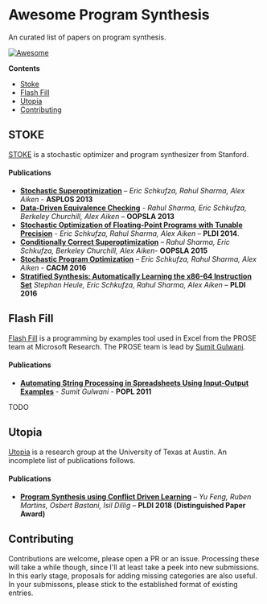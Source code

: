 # Awesome Program Synthesis
An curated list of papers on program synthesis.

[![Awesome](https://awesome.re/badge.svg)](https://awesome.re)

**Contents**

* [Stoke](#stoke)
* [Flash Fill](#flash-fill)
* [Utopia](#utopia)
* [Contributing](#contributing)

## STOKE
[STOKE](http://stoke.stanford.edu) is a stochastic optimizer and program synthesizer from Stanford. 

#### Publications
* [__Stochastic Superoptimization__](https://raw.githubusercontent.com/StanfordPL/stoke/develop/docs/papers/asplos13.pdf) – _Eric Schkufza, Rahul Sharma, Alex Aiken_ -  __ASPLOS 2013__
* [__Data-Driven Equivalence Checking__](https://raw.githubusercontent.com/StanfordPL/stoke/develop/docs/papers/oopsla13b.pdf) - _Rahul Sharma, Eric Schkufza, Berkeley Churchill, Alex Aiken_ – __OOPSLA 2013__
* [__Stochastic Optimization of Floating-Point Programs with Tunable Precision__](https://raw.githubusercontent.com/StanfordPL/stoke/develop/docs/papers/pldi14a.pdf) - _Eric Schkufza, Rahul Sharma, Alex Aiken_ – __PLDI 2014__.  
* [__Conditionally Correct Superoptimization__](https://raw.githubusercontent.com/StanfordPL/stoke/develop/docs/papers/oopsla15a.pdf) – _Rahul Sharma, Eric Schkufza, Berkeley Churchill, Alex Aiken_- __OOPSLA 2015__
* [__Stochastic Program Optimization__](https://raw.githubusercontent.com/StanfordPL/stoke/develop/docs/papers/cacm16.pdf) – _Eric Schkufza, Rahul Sharma, Alex Aiken_ - __CACM 2016__
* [__Stratified Synthesis: Automatically Learning the x86-64 Instruction Set__](https://raw.githubusercontent.com/StanfordPL/stoke/develop/docs/papers/pldi16.pdf) _Stephan Heule, Eric Schkufza, Rahul Sharma, Alex Aiken_ – __PLDI 2016__

## Flash Fill
[Flash Fill]() is a programming by examples tool used in Excel from the PROSE team at Microsoft Research. The PROSE team is lead by [Sumit Gulwani](https://www.microsoft.com/en-us/research/people/sumitg/). 

#### Publications

* [__Automating String Processing in Spreadsheets Using Input-Output Examples__](https://www.microsoft.com/en-us/research/wp-content/uploads/2016/12/popl11-synthesis.pdf) - _Sumit Gulwani_ - __POPL 2011__

TODO 

## Utopia
[Utopia](http://utopia.cs.utexas.edu/) is a research group at the University of Texas at Austin. An incomplete list of publications follows.

#### Publications

* [__Program Synthesis using Conflict Driven Learning__](http://www.cs.utexas.edu/~isil/pldi18-neo.pdf) – _Yu Feng, Ruben Martins, Osbert Bastani, Isil Dillig_ – __PLDI 2018 (Distinguished Paper Award)__

## Contributing
Contributions are welcome, please open a PR or an issue. Processing these will take a while though, since I'll at least take a peek into new submissions. In this early stage, proposals for adding missing categories are also useful. In your submissons, please stick to the established format of existing entries.
